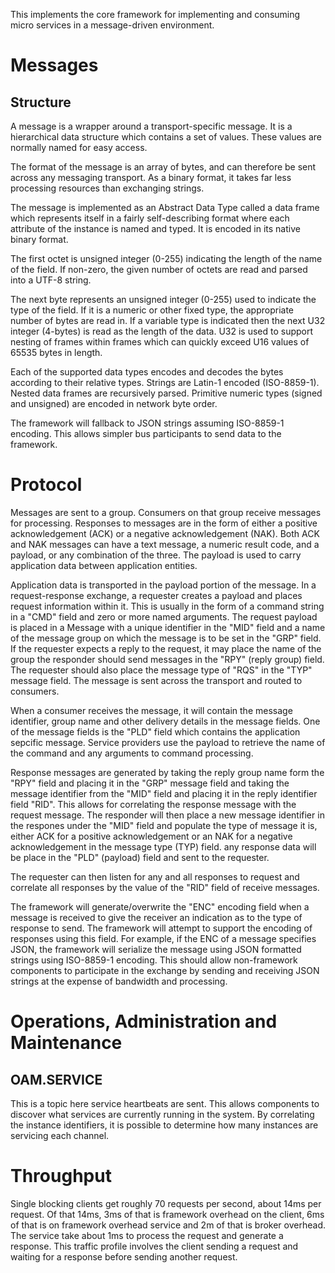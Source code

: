 This implements the core framework for implementing and consuming micro services in a message-driven environment.

# Messages
## Structure
A message is a wrapper around a transport-specific message. It is a hierarchical data structure which contains a set of values. These values are normally named for easy access.

The format of the message is an array of bytes, and can therefore be sent across any messaging transport. As a binary format, it takes far less processing resources than exchanging strings.

The message is implemented as an Abstract Data Type called a data frame which represents itself in a fairly self-describing format where each attribute of the instance is named and typed. It is  encoded in its native binary format.

The first octet is unsigned integer (0-255) indicating the length of the name of the field. If non-zero, the given number of octets are read and parsed into a UTF-8 string.

The next byte represents an unsigned integer (0-255) used to indicate the type of the field. If it is a numeric or other fixed type, the appropriate number of bytes are read in. If a variable type is indicated then the next U32 integer (4-bytes) is read as the length of the data. U32 is used to support nesting of frames within frames which can quickly exceed U16 values of 65535 bytes in length.

Each of the supported data types encodes and decodes the bytes according to their relative types. Strings are Latin-1 encoded (ISO-8859-1). Nested data frames are recursively parsed. Primitive numeric types (signed and unsigned) are encoded in network byte order.

The framework will fallback to JSON strings assuming ISO-8859-1 encoding. This allows simpler bus participants to send data to the framework.     

# Protocol

Messages are sent to a group. Consumers on that group receive messages for processing. Responses to messages are in the form of either a positive acknowledgement (ACK) or a negative acknowledgement (NAK). Both ACK and NAK messages can have a text message, a numeric result code, and a payload, or any combination of the three. The payload is used to carry application data between application entities.

Application data is transported in the payload portion of the message. In a request-response exchange, a requester creates a payload and places request information within it. This is usually in the form of a command string in a "CMD" field and zero or more named arguments. The request payload is placed in a Message with a unique identifier in the "MID" field and a name of the message group on which the message is to be set in the "GRP" field. If the requester expects a reply to the request, it may place the name of the group the responder should send messages in the "RPY" (reply group) field. The requester should also place the message type of "RQS" in the "TYP" message field. The message is sent across the transport and routed to consumers. 

When a consumer receives the message, it will contain the message identifier, group name and other delivery details in the message fields. One of the message fields is the "PLD" field which contains the application sepcific message. Service providers use the payload to retrieve the name of the command and any arguments to command processing.

Response messages are generated by taking the reply group name form the "RPY" field and placing it in the "GRP" message field and taking the message identifier from the "MID" field and placing it in the reply identifier field "RID". This allows for correlating the response message with the request message. The responder will then place a new message identifier in the respones under the "MID" field and populate the type of message it is, either ACK for a positive acknowledgement or an NAK for a negative acknowledgement in the message type (TYP) field. any response data will be place in the "PLD" (payload) field and sent to the requester.  

The requester can then listen for any and all responses to request and correlate all responses by the value of the "RID" field of receive messages.

The framework will generate/overwrite the "ENC" encoding field when a message is received to give the receiver an indication as to the type of response to send. The framework will attempt to support the encoding of responses using this field. For example, if the ENC of a message specifies JSON, the framework will serialize the message using JSON formatted strings using ISO-8859-1 encoding. This should allow non-framework components to participate in the exchange by sending and receiving JSON strings at the expense of bandwidth and processing.

# Operations, Administration and Maintenance

## OAM.SERVICE
This is a topic here service heartbeats are sent. This allows components to discover what services are currently running in the system. By correlating the instance identifiers, it is possible to determine how many instances are servicing each channel.


# Throughput

Single blocking clients get roughly 70 requests per second, about 14ms per request. Of that 14ms, 3ms of that is framework overhead on the client, 6ms of that is on framework overhead service and 2m of that is broker overhead. The service take about 1ms to process the request and generate a response. This traffic profile involves the client sending a request and waiting for a response before sending another request.  